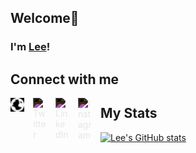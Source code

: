 ## Welcome👋
### I'm [Lee][website]!

## Connect with me
[<img align="left" class="mr dark" alt="Personal Website" width="22px" src="https://raw.githubusercontent.com/iconic/open-iconic/master/svg/globe.svg#gh-dark-mode-only" />][website]
[<img align="left" class="mr dark" alt="Twitter" width="22px" src="https://cdn.jsdelivr.net/npm/simple-icons@v4/icons/twitter.svg#gh-dark-mode-only" />][twitter]
[<img align="left" class="mr dark" alt="LinkedIn" width="22px" src="https://cdn.jsdelivr.net/npm/simple-icons@v4/icons/linkedin.svg#gh-dark-mode-only" />][linkedin]
[<img align="left" class="mr dark" alt="Instagram" width="22px" src="https://cdn.jsdelivr.net/npm/simple-icons@v4/icons/instagram.svg#gh-dark-mode-only" />][instagram]

## My Stats
[![Lee's GitHub stats](https://github-readme-stats.vercel.app/api?username=leecbryant)](https://github.com/leecbryant/github-readme-stats)

<br/>
<br/>

[website]: https://leecbryant.com
[twitter]: https://twitter.com/leecbryant
[instagram]: https://instagram.com/leecbryant
[linkedin]: https://linkedin.com/in/lee-c-bryant

<style>
    .mr {
        margin-right: 1em;
    }

    .dark {
        filter: invert(1);
    }
</style>